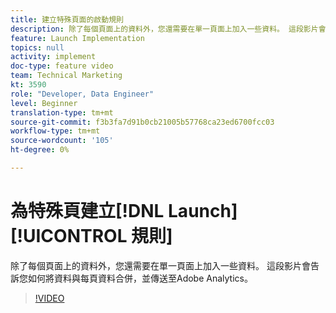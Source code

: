 ```yaml
---
title: 建立特殊頁面的啟動規則
description: 除了每個頁面上的資料外，您還需要在單一頁面上加入一些資料。 這段影片會告訴您如何將資料與每頁資料合併，並傳送至Adobe Analytics。
feature: Launch Implementation
topics: null
activity: implement
doc-type: feature video
team: Technical Marketing
kt: 3590
role: "Developer, Data Engineer"
level: Beginner
translation-type: tm+mt
source-git-commit: f3b3fa7d91b0cb21005b57768ca23ed6700fcc03
workflow-type: tm+mt
source-wordcount: '105'
ht-degree: 0%

---
```



# 為特殊頁建立[!DNL Launch] [!UICONTROL 規則]

除了每個頁面上的資料外，您還需要在單一頁面上加入一些資料。 這段影片會告訴您如何將資料與每頁資料合併，並傳送至Adobe Analytics。

>[!VIDEO](https://video.tv.adobe.com/v/28770/?quality=12)
